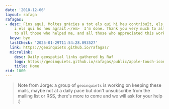 ```yaml
---
date: '2018-12-06'
layout: rafaga
rafagas:
- desc: Fins aquí. Moltes gràcies a tot els qui hi heu contribuït, els qui m'heu ajudat
    i els qui ho heu agraït.</em>  I'm done. Thank you very much to all contributors,
    to all those who helped me, and all those who appreciated this work
  keyw: bye
  lastCheck: '2025-01-29T11:54:28.093527'
  link: https://geoinquiets.github.io/rafagas/
  microlink:
    desc: Daily geospatial links gathered by Raf
    logo: https://geoinquiets.github.io/rafagas/public/apple-touch-icon-precomposed.png
    title: Home
rid: 1000
---
```


> Note from Jorge: a group of `geoinquiets` is working on keeping these mails, maybe not at a daily pace but don't unsubscribe from the mailing list or RSS, there's more to come and we will ask for your help :)